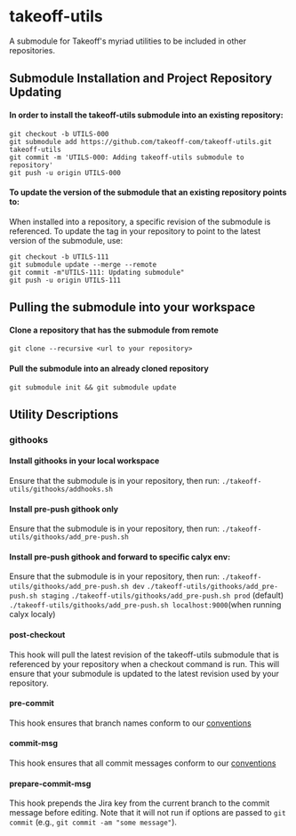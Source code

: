 # takeoff-utils
A submodule for Takeoff's myriad utilities to be included in other repositories.
## Submodule Installation and Project Repository Updating
#### In order to install the takeoff-utils submodule into an existing repository:
```
git checkout -b UTILS-000
git submodule add https://github.com/takeoff-com/takeoff-utils.git takeoff-utils
git commit -m 'UTILS-000: Adding takeoff-utils submodule to repository'
git push -u origin UTILS-000
```
#### To update the version of the submodule that an existing repository points to:
When installed into a repository, a specific revision of the submodule is referenced. To update the tag in your repository to point to the latest version of the submodule, use:
```
git checkout -b UTILS-111
git submodule update --merge --remote
git commit -m"UTILS-111: Updating submodule"
git push -u origin UTILS-111
```
## Pulling the submodule into your workspace
#### Clone a repository that has the submodule from remote
`git clone --recursive <url to your repository>`

#### Pull the submodule into an already cloned repository
`git submodule init && git submodule update`

## Utility Descriptions
### githooks
#### Install githooks in your local workspace
Ensure that the submodule is in your repository, then run:
`./takeoff-utils/githooks/addhooks.sh`

#### Install pre-push githook only
Ensure that the submodule is in your repository, then run:
`./takeoff-utils/githooks/add_pre-push.sh`

#### Install pre-push githook and forward to specific calyx env:
Ensure that the submodule is in your repository, then run:
`./takeoff-utils/githooks/add_pre-push.sh dev`
`./takeoff-utils/githooks/add_pre-push.sh staging`
`./takeoff-utils/githooks/add_pre-push.sh prod` (default)
`./takeoff-utils/githooks/add_pre-push.sh localhost:9000`(when running calyx localy)


#### post-checkout
This hook will pull the latest revision of the takeoff-utils submodule that is referenced by your repository when a checkout command is run. This will ensure that your submodule is updated to the latest revision used by your repository.

#### pre-commit
This hook ensures that branch names conform to our [conventions](https://cartfresh.atlassian.net/wiki/spaces/SE/pages/1297055805/Naming+conventions)

#### commit-msg
This hook ensures that all commit messages conform to our [conventions](https://cartfresh.atlassian.net/wiki/spaces/SE/pages/1297055805/Naming+conventions)

#### prepare-commit-msg
This hook prepends the Jira key from the current branch to the commit message before editing. Note that it will not run if options are passed to `git commit` (e.g., `git commit -am "some message"`).
